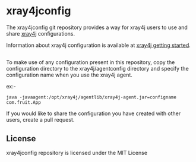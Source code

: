 # xray4jconfig


The xray4jconfig git repository provides a way for xray4j users to use and share [xray4j](https://www.xray4j.com) configurations.

Information about xray4j configuration is available at
[xray4j getting started](https://www.xray4j.com/gettingstarted).


## 

To make use of any configuration present in this repository, copy the configuration directory  to the xray4j/agentconfig directory and specify the configuration name when you use the xray4j agent.

ex:-
```
java -javaagent:/opt/xray4j/agentlib/xray4j-agent.jar=configname com.fruit.App
```

If you would like to share the configuration you have created with other users, create a pull request.


## License

xray4jconfig repository is licensed under the MIT License

